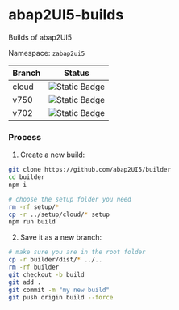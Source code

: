 # abap2UI5-builds

Builds of abap2UI5

Namespace: `zabap2ui5`


| Branch    | Status                | 
|-----------| ---------------------------| 
| cloud  | ![Static Badge](https://img.shields.io/badge/build-passed-green) |
| v750   | ![Static Badge](https://img.shields.io/badge/build-passed-green) |
| v702   | ![Static Badge](https://img.shields.io/badge/build-passed-green) |


### Process

1. Create a new build:
```sh
git clone https://github.com/abap2UI5/builder
cd builder
npm i

# choose the setup folder you need
rm -rf setup/*
cp -r ../setup/cloud/* setup
npm run build
```

2. Save it as a new branch:

```sh
# make sure you are in the root folder
cp -r builder/dist/* ../..
rm -rf builder
git checkout -b build
git add .
git commit -m "my new build"
git push origin build --force

```

